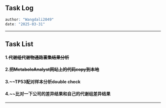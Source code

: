 ## **Task Log**
```r
author: "Wangdali2049"
date: "2025-03-31"
```
---

## **Task List**

#### 1.~~代谢组代谢物通路富集结果分析~~

#### 2.~~把MetaboloAnalyst网站上的代码copy到本地~~

#### 3.~~TP53配对样本分析double check

#### 4.~~比对一下公司的差异结果和自己的代谢组差异结果

---
